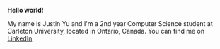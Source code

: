 **Hello world!**

My name is Justin Yu and I'm a 2nd year Computer Science student at Carleton University, located in Ontario, Canada. 
You can find me on [LinkedIn](www.linkedin.com/in/justin-yu-9211a0229)

